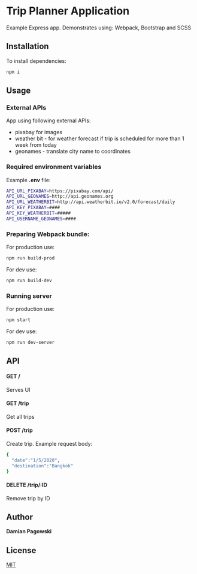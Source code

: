 # Trip Planner Application

Example Express app. Demonstrates using: Webpack, Bootstrap and SCSS

## Installation

To install dependencies:

```bash
npm i
```

## Usage

### External APIs

App using following external APIs:
- pixabay for images
- weather bit - for weather forecast if trip is scheduled for more than 1 week from today 
- geonames - translate city name to coordinates

### Required environment variables

Example **.env** file:
```bash
API_URL_PIXABAY=https://pixabay.com/api/
API_URL_GEONAMES=http://api.geonames.org
API_URL_WEATHERBIT=http://api.weatherbit.io/v2.0/forecast/daily
API_KEY_PIXABAY=####
API_KEY_WEATHERBIT=#####
API_USERNAME_GEONAMES=####
```

### Preparing Webpack bundle:

For production use:
```bash
npm run build-prod
```

For dev use:
```bash
npm run build-dev
```

### Running server

For production use:
```bash
npm start
```

For dev use:
```bash
npm run dev-server
```
## API

#### GET /
Serves UI
#### GET /trip
Get all trips 
#### POST /trip
Create trip. Example request body:
```bash
{
  "date":"1/5/2020", 
  "destination":"Bangkok"
}
```

#### DELETE /trip/:ID
Remove trip by ID

## Author
**Damian Pagowski**


## License
[MIT](https://choosealicense.com/licenses/mit/)